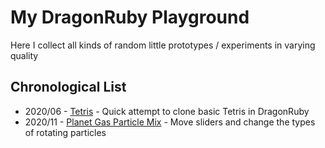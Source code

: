 # My DragonRuby Playground

Here I collect all kinds of random little prototypes / experiments in varying quality

## Chronological List
- 2020/06 - [Tetris](./tetris) - Quick attempt to clone basic Tetris in DragonRuby
- 2020/11 - [Planet Gas Particle Mix](./planet-gas-particles-mix) - Move sliders and change the types of rotating particles
